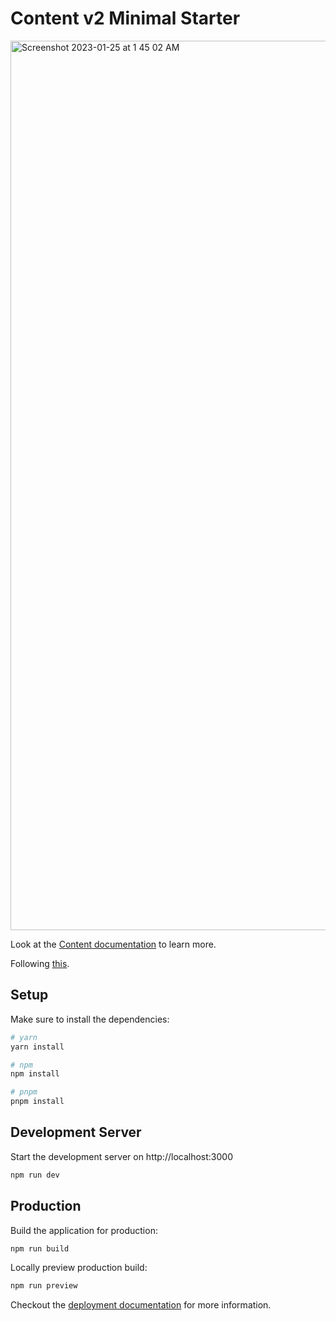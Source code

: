 # Content v2 Minimal Starter

<img width="1423" alt="Screenshot 2023-01-25 at 1 45 02 AM" src="https://user-images.githubusercontent.com/4270658/214498196-7f114be8-ddc5-4d07-9033-a6c9bc8f6f9d.png">

Look at the [Content documentation](https://content-v2.nuxtjs.org/) to learn more.

Following [this](https://blog.openreplay.com/power-your-blog-with-nuxt-content/).

## Setup

Make sure to install the dependencies:

```bash
# yarn
yarn install

# npm
npm install

# pnpm
pnpm install
```

## Development Server

Start the development server on http://localhost:3000

```bash
npm run dev
```

## Production

Build the application for production:

```bash
npm run build
```

Locally preview production build:

```bash
npm run preview
```

Checkout the [deployment documentation](https://v3.nuxtjs.org/docs/deployment) for more information.
